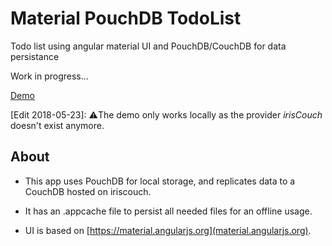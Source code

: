 # Material PouchDB TodoList

Todo list using angular material UI and PouchDB/CouchDB for data persistance

Work in progress...

[Demo](https://bdelaforest.github.io/)

[Edit 2018-05-23]: ⚠️The demo only works locally as the provider _irisCouch_ doesn't exist anymore.


## About

- This app uses PouchDB for local storage, and replicates data to a CouchDB hosted on iriscouch.
- It has an .appcache file to persist all needed files for an offline usage.

- UI is based on [https://material.angularjs.org](material.angularjs.org).
